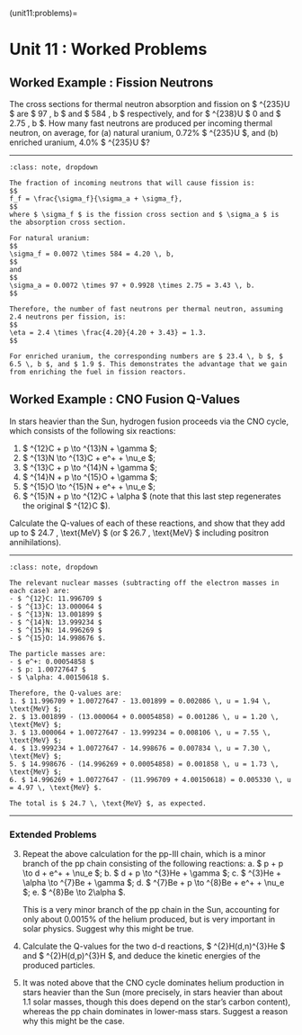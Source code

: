 (unit11:problems)=
# Unit 11 : Worked Problems


## Worked Example : Fission Neutrons

The cross sections for thermal neutron absorption and fission on $ ^{235}U $ are $ 97 \, b $ and $ 584 \, b $ respectively, and for $ ^{238}U $ 0 and $ 2.75 \, b $. How many fast neutrons are produced per incoming thermal neutron, on average, for (a) natural uranium, 0.72% $ ^{235}U $, and (b) enriched uranium, 4.0% $ ^{235}U $?

---

```{admonition} Solution
:class: note, dropdown

The fraction of incoming neutrons that will cause fission is:
$$
f_f = \frac{\sigma_f}{\sigma_a + \sigma_f},
$$
where $ \sigma_f $ is the fission cross section and $ \sigma_a $ is the absorption cross section.

For natural uranium:
$$
\sigma_f = 0.0072 \times 584 = 4.20 \, b,
$$
and
$$
\sigma_a = 0.0072 \times 97 + 0.9928 \times 2.75 = 3.43 \, b.
$$

Therefore, the number of fast neutrons per thermal neutron, assuming 2.4 neutrons per fission, is:
$$
\eta = 2.4 \times \frac{4.20}{4.20 + 3.43} = 1.3.
$$

For enriched uranium, the corresponding numbers are $ 23.4 \, b $, $ 6.5 \, b $, and $ 1.9 $. This demonstrates the advantage that we gain from enriching the fuel in fission reactors.

```


## Worked Example : CNO Fusion Q-Values

In stars heavier than the Sun, hydrogen fusion proceeds via the CNO cycle, which consists of the following six reactions:

1. $ ^{12}C + p \to ^{13}N + \gamma $;
2. $ ^{13}N \to ^{13}C + e^+ + \nu_e $;
3. $ ^{13}C + p \to ^{14}N + \gamma $;
4. $ ^{14}N + p \to ^{15}O + \gamma $;
5. $ ^{15}O \to ^{15}N + e^+ + \nu_e $;
6. $ ^{15}N + p \to ^{12}C + \alpha $ (note that this last step regenerates the original $ ^{12}C $).

Calculate the Q-values of each of these reactions, and show that they add up to $ 24.7 \, \text{MeV} $ (or $ 26.7 \, \text{MeV} $ including positron annihilations).

---

```{admonition} Solution
:class: note, dropdown

The relevant nuclear masses (subtracting off the electron masses in each case) are:
- $ ^{12}C: 11.996709 $
- $ ^{13}C: 13.000064 $
- $ ^{13}N: 13.001899 $
- $ ^{14}N: 13.999234 $
- $ ^{15}N: 14.996269 $
- $ ^{15}O: 14.998676 $.

The particle masses are:
- $ e^+: 0.00054858 $
- $ p: 1.00727647 $
- $ \alpha: 4.00150618 $.

Therefore, the Q-values are:
1. $ 11.996709 + 1.00727647 - 13.001899 = 0.002086 \, u = 1.94 \, \text{MeV} $;
2. $ 13.001899 - (13.000064 + 0.00054858) = 0.001286 \, u = 1.20 \, \text{MeV} $;
3. $ 13.000064 + 1.00727647 - 13.999234 = 0.008106 \, u = 7.55 \, \text{MeV} $;
4. $ 13.999234 + 1.00727647 - 14.998676 = 0.007834 \, u = 7.30 \, \text{MeV} $;
5. $ 14.998676 - (14.996269 + 0.00054858) = 0.001858 \, u = 1.73 \, \text{MeV} $;
6. $ 14.996269 + 1.00727647 - (11.996709 + 4.00150618) = 0.005330 \, u = 4.97 \, \text{MeV} $.

The total is $ 24.7 \, \text{MeV} $, as expected.

```
---

### Extended Problems

3. Repeat the above calculation for the pp-III chain, which is a minor branch of the pp chain consisting of the following reactions:
   a. $ p + p \to d + e^+ + \nu_e $;
   b. $ d + p \to ^{3}He + \gamma $;
   c. $ ^{3}He + \alpha \to ^{7}Be + \gamma $;
   d. $ ^{7}Be + p \to ^{8}Be + e^+ + \nu_e $;
   e. $ ^{8}Be \to 2\alpha $.

   This is a very minor branch of the pp chain in the Sun, accounting for only about 0.0015% of the helium produced, but is very important in solar physics. Suggest why this might be true.

4. Calculate the Q-values for the two d-d reactions, $ ^{2}H(d,n)^{3}He $ and $ ^{2}H(d,p)^{3}H $, and deduce the kinetic energies of the produced particles.

5. It was noted above that the CNO cycle dominates helium production in stars heavier than the Sun (more precisely, in stars heavier than about 1.1 solar masses, though this does depend on the star’s carbon content), whereas the pp chain dominates in lower-mass stars. Suggest a reason why this might be the case.

